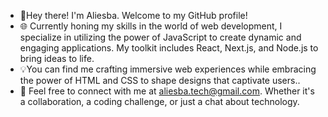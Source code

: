 - 👋Hey there! I'm Aliesba. Welcome to my GitHub profile!
- 🌐 Currently honing my skills in the world of web development, I specialize in utilizing the power of JavaScript to create dynamic and engaging applications. My toolkit includes React, Next.js, and Node.js to bring ideas to life.
- 💡You can find me crafting immersive web experiences while embracing the power of HTML and CSS to shape designs that captivate users..
- 💌 Feel free to connect with me at aliesba.tech@gmail.com. Whether it's a collaboration, a coding challenge, or just a chat about technology.

<!---
Aliesba/Aliesba is a ✨ special ✨ repository because its `README.md` (this file) appears on your GitHub profile.
You can click the Preview link to take a look at your changes.
--->

